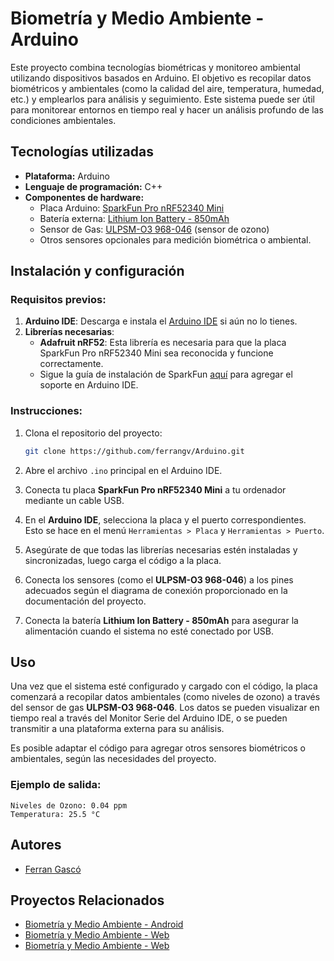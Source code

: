# **Biometría y Medio Ambiente - Arduino**

Este proyecto combina tecnologías biométricas y monitoreo ambiental utilizando dispositivos basados en Arduino. El objetivo es recopilar datos biométricos y ambientales (como la calidad del aire, temperatura, humedad, etc.) y emplearlos para análisis y seguimiento. Este sistema puede ser útil para monitorear entornos en tiempo real y hacer un análisis profundo de las condiciones ambientales.

## **Tecnologías utilizadas**
- **Plataforma:** Arduino
- **Lenguaje de programación:** C++
- **Componentes de hardware:**
  - Placa Arduino: [SparkFun Pro nRF52340 Mini](https://www.sparkfun.com/products/15025 "SparkFun Pro nRF52340 Mini")
  - Batería externa: [Lithium Ion Battery - 850mAh](https://www.sparkfun.com/products/13854 "Lithium Ion Battery - 850mAh")
  - Sensor de Gas: [ULPSM-O3 968-046](https://www.example.com "ULPSM-O3 968-046") (sensor de ozono)
  - Otros sensores opcionales para medición biométrica o ambiental.

## **Instalación y configuración**
### Requisitos previos:
1. **Arduino IDE**: Descarga e instala el [Arduino IDE](https://www.arduino.cc/en/software) si aún no lo tienes.
2. **Librerías necesarias**:
   - **Adafruit nRF52**: Esta librería es necesaria para que la placa SparkFun Pro nRF52340 Mini sea reconocida y funcione correctamente. 
   - Sigue la guía de instalación de SparkFun [aquí](https://learn.sparkfun.com/tutorials/nrf52840-development-with-arduino-and-circuitpython "nRF52840 Development") para agregar el soporte en Arduino IDE.
   
### Instrucciones:
1. Clona el repositorio del proyecto:
   ```bash
   git clone https://github.com/ferrangv/Arduino.git
   ```

2. Abre el archivo `.ino` principal en el Arduino IDE.

3. Conecta tu placa **SparkFun Pro nRF52340 Mini** a tu ordenador mediante un cable USB.

4. En el **Arduino IDE**, selecciona la placa y el puerto correspondientes. Esto se hace en el menú `Herramientas > Placa` y `Herramientas > Puerto`.

5. Asegúrate de que todas las librerías necesarias estén instaladas y sincronizadas, luego carga el código a la placa.

6. Conecta los sensores (como el **ULPSM-O3 968-046**) a los pines adecuados según el diagrama de conexión proporcionado en la documentación del proyecto.

7. Conecta la batería **Lithium Ion Battery - 850mAh** para asegurar la alimentación cuando el sistema no esté conectado por USB.

## **Uso**
Una vez que el sistema esté configurado y cargado con el código, la placa comenzará a recopilar datos ambientales (como niveles de ozono) a través del sensor de gas **ULPSM-O3 968-046**. Los datos se pueden visualizar en tiempo real a través del Monitor Serie del Arduino IDE, o se pueden transmitir a una plataforma externa para su análisis.

Es posible adaptar el código para agregar otros sensores biométricos o ambientales, según las necesidades del proyecto.

### Ejemplo de salida:
```
Niveles de Ozono: 0.04 ppm
Temperatura: 25.5 °C
```

## **Autores**
- [Ferran Gascó](https://github.com/ferrangv)

## **Proyectos Relacionados**
- [Biometría y Medio Ambiente - Android](https://github.com/ferrangv/Android)
- [Biometría y Medio Ambiente - Web](https://github.com/ferrangv/Backend)
- [Biometría y Medio Ambiente - Web](https://github.com/ferrangv/Frontend)
